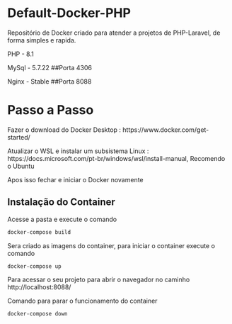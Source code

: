 # Default-Docker-PHP
Repositório de Docker criado para atender a projetos de PHP-Laravel, de forma simples e rapida.

<p>PHP - 8.1</p>
<p>MySql - 5.7.22 ##Porta 4306</p>
<p>Nginx - Stable ##Porta 8088</p>

<h1>Passo a Passo</h1>
  
<p> Fazer o download do Docker Desktop : https://www.docker.com/get-started/ </p>
<p> Atualizar o WSL e instalar um subsistema Linux : https://docs.microsoft.com/pt-br/windows/wsl/install-manual, Recomendo o Ubuntu </p>
<p> Apos isso fechar e iniciar o Docker novamente</p>

## Instalação do Container

Acesse a pasta e execute o comando
```bash
docker-compose build
```

Sera criado as imagens do container, para iniciar o container execute o comando
```bash
docker-compose up
```

Para acessar o seu projeto para abrir o navegador no caminho http://localhost:8088/


Comando para parar o funcionamento do container
```bash
docker-compose down
```
